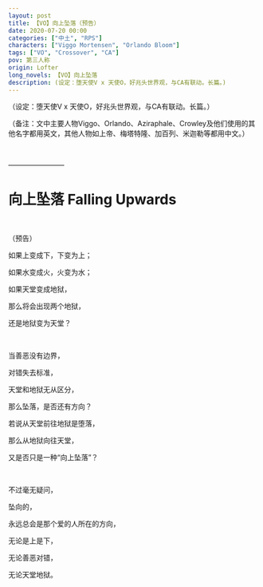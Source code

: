 ```yaml
---
layout: post
title: 【VO】向上坠落（预告）
date: 2020-07-20 00:00
categories: ["中土", "RPS"]
characters: ["Viggo Mortensen", "Orlando Bloom"]
tags: ["VO", "Crossover", "CA"]
pov: 第三人称
origin: Lofter
long_novels: 【VO】向上坠落
description: (设定：堕天使V x 天使O，好兆头世界观，与CA有联动。长篇。)
---
```


（设定：堕天使V x 天使O，好兆头世界观，与CA有联动。长篇。）

（备注：文中主要人物Viggo、Orlando、Aziraphale、Crowley及他们使用的其他名字都用英文，其他人物如上帝、梅塔特隆、加百列、米迦勒等都用中文。）

<br>

————————

# 向上坠落 Falling Upwards

<br>

（预告）

如果上变成下，下变为上；

如果水变成火，火变为水；

如果天堂变成地狱，

那么将会出现两个地狱，

还是地狱变为天堂？

<br>

当善恶没有边界，

对错失去标准，

天堂和地狱无从区分，

那么坠落，是否还有方向？

若说从天堂前往地狱是堕落，

那么从地狱向往天堂，

又是否只是一种“向上坠落”？

<br>

不过毫无疑问，

坠向的，

永远总会是那个爱的人所在的方向，

无论是上是下，

无论善恶对错，

无论天堂地狱。
